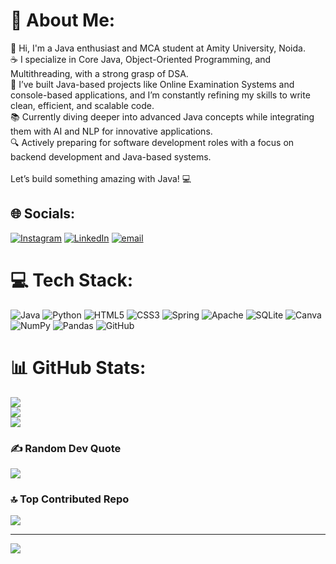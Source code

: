 # 💫 About Me:
👋 Hi, I'm a Java enthusiast and MCA student at Amity University, Noida.<br>☕ I specialize in Core Java, Object-Oriented Programming, and Multithreading, with a strong grasp of DSA.<br>💼 I’ve built Java-based projects like Online Examination Systems and console-based applications, and I’m constantly refining my skills to write clean, efficient, and scalable code.<br>📚 Currently diving deeper into advanced Java concepts while integrating them with AI and NLP for innovative applications.<br>🔍 Actively preparing for software development roles with a focus on backend development and Java-based systems.<br><br>Let’s build something amazing with Java! 💻


## 🌐 Socials:
[![Instagram](https://img.shields.io/badge/Instagram-%23E4405F.svg?logo=Instagram&logoColor=white)](https://instagram.com/just_a_syed) [![LinkedIn](https://img.shields.io/badge/LinkedIn-%230077B5.svg?logo=linkedin&logoColor=white)](https://www.linkedin.com/in/syed-raza-ali-cs/) [![email](https://img.shields.io/badge/Email-D14836?logo=gmail&logoColor=white)](mailto:05syed08@gmail.com) 

# 💻 Tech Stack:
![Java](https://img.shields.io/badge/java-%23ED8B00.svg?style=for-the-badge&logo=openjdk&logoColor=white) ![Python](https://img.shields.io/badge/python-3670A0?style=for-the-badge&logo=python&logoColor=ffdd54) ![HTML5](https://img.shields.io/badge/html5-%23E34F26.svg?style=for-the-badge&logo=html5&logoColor=white) ![CSS3](https://img.shields.io/badge/css3-%231572B6.svg?style=for-the-badge&logo=css3&logoColor=white) ![Spring](https://img.shields.io/badge/spring-%236DB33F.svg?style=for-the-badge&logo=spring&logoColor=white) ![Apache](https://img.shields.io/badge/apache-%23D42029.svg?style=for-the-badge&logo=apache&logoColor=white) ![SQLite](https://img.shields.io/badge/sqlite-%2307405e.svg?style=for-the-badge&logo=sqlite&logoColor=white) ![Canva](https://img.shields.io/badge/Canva-%2300C4CC.svg?style=for-the-badge&logo=Canva&logoColor=white) ![NumPy](https://img.shields.io/badge/numpy-%23013243.svg?style=for-the-badge&logo=numpy&logoColor=white) ![Pandas](https://img.shields.io/badge/pandas-%23150458.svg?style=for-the-badge&logo=pandas&logoColor=white) ![GitHub](https://img.shields.io/badge/github-%23121011.svg?style=for-the-badge&logo=github&logoColor=white)
# 📊 GitHub Stats:
![](https://github-readme-stats.vercel.app/api?username=the1syed&theme=dark&hide_border=false&include_all_commits=false&count_private=false)<br/>
![](https://nirzak-streak-stats.vercel.app/?user=the1syed&theme=dark&hide_border=false)<br/>
![](https://github-readme-stats.vercel.app/api/top-langs/?username=the1syed&theme=dark&hide_border=false&include_all_commits=false&count_private=false&layout=compact)

### ✍️ Random Dev Quote
![](https://quotes-github-readme.vercel.app/api?type=horizontal&theme=radical)

### 🔝 Top Contributed Repo
![](https://github-contributor-stats.vercel.app/api?username=the1syed&limit=5&theme=dark&combine_all_yearly_contributions=true)

---
[![](https://visitcount.itsvg.in/api?id=the1syed&icon=6&color=3)](https://visitcount.itsvg.in)

<!-- Proudly created with GPRM ( https://gprm.itsvg.in ) -->
